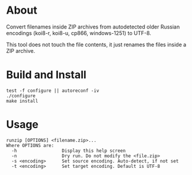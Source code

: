 
# About

Convert filenames inside ZIP archives from autodetected older Russian encodings
(koi8-r, koi8-u, cp866, windows-1251) to UTF-8.

This tool does not touch the file contents, it just renames the files inside
a ZIP archive.

# Build and Install

    test -f configure || autoreconf -iv
    ./configure
    make install

# Usage

    runzip [OPTIONS] <filename.zip>...
    Where OPTIONS are:
      -h                 Display this help screen
      -n                 Dry run. Do not modify the <file.zip>
      -s <encoding>      Set source encoding. Auto-detect, if not set
      -t <encoding>      Set target encoding. Default is UTF-8


